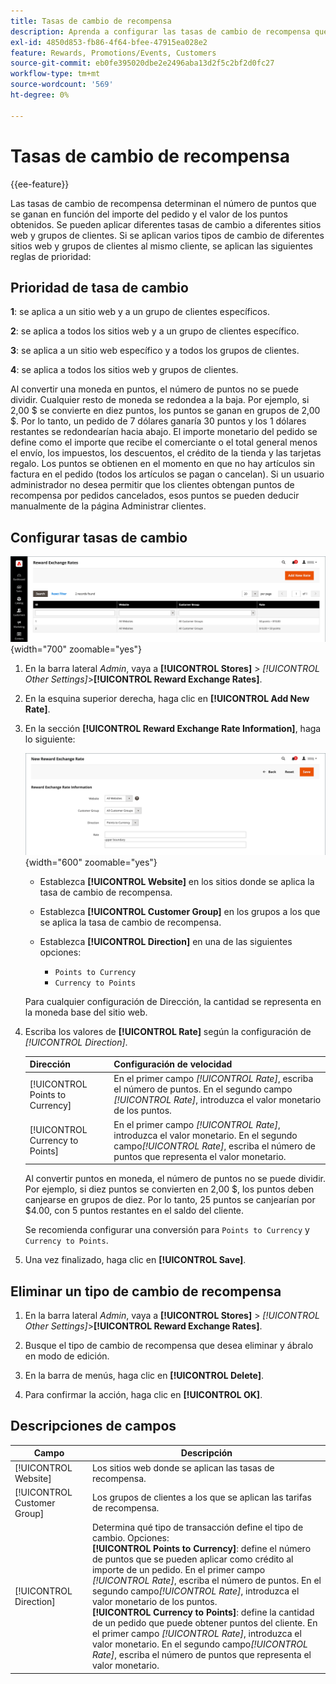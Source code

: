 ```yaml
---
title: Tasas de cambio de recompensa
description: Aprenda a configurar las tasas de cambio de recompensa que determinan la cantidad de puntos de recompensa obtenidos.
exl-id: 4850d853-fb86-4f64-bfee-47915ea028e2
feature: Rewards, Promotions/Events, Customers
source-git-commit: eb0fe395020dbe2e2496aba13d2f5c2bf2d0fc27
workflow-type: tm+mt
source-wordcount: '569'
ht-degree: 0%

---
```


# Tasas de cambio de recompensa

{{ee-feature}}

Las tasas de cambio de recompensa determinan el número de puntos que se ganan en función del importe del pedido y el valor de los puntos obtenidos. Se pueden aplicar diferentes tasas de cambio a diferentes sitios web y grupos de clientes. Si se aplican varios tipos de cambio de diferentes sitios web y grupos de clientes al mismo cliente, se aplican las siguientes reglas de prioridad:

## Prioridad de tasa de cambio

**1**: se aplica a un sitio web y a un grupo de clientes específicos.

**2**: se aplica a todos los sitios web y a un grupo de clientes específico.

**3**: se aplica a un sitio web específico y a todos los grupos de clientes.

**4**: se aplica a todos los sitios web y grupos de clientes.

Al convertir una moneda en puntos, el número de puntos no se puede dividir. Cualquier resto de moneda se redondea a la baja. Por ejemplo, si 2,00 $ se convierte en diez puntos, los puntos se ganan en grupos de 2,00 $. Por lo tanto, un pedido de 7 dólares ganaría 30 puntos y los 1 dólares restantes se redondearían hacia abajo. El importe monetario del pedido se define como el importe que recibe el comerciante o el total general menos el envío, los impuestos, los descuentos, el crédito de la tienda y las tarjetas regalo. Los puntos se obtienen en el momento en que no hay artículos sin factura en el pedido (todos los artículos se pagan o cancelan). Si un usuario administrador no desea permitir que los clientes obtengan puntos de recompensa por pedidos cancelados, esos puntos se pueden deducir manualmente de la página Administrar clientes.

## Configurar tasas de cambio

![Tasas de cambio de recompensa](./assets/reward-exchange-rates.png){width="700" zoomable="yes"}

1. En la barra lateral _Admin_, vaya a **[!UICONTROL Stores]** > _[!UICONTROL Other Settings]_>**[!UICONTROL Reward Exchange Rates]**.

1. En la esquina superior derecha, haga clic en **[!UICONTROL Add New Rate]**.

1. En la sección **[!UICONTROL Reward Exchange Rate Information]**, haga lo siguiente:

   ![Tasas de cambio de recompensa - información](./assets/reward-exchange-rate-new.png){width="600" zoomable="yes"}

   - Establezca **[!UICONTROL Website]** en los sitios donde se aplica la tasa de cambio de recompensa.

   - Establezca **[!UICONTROL Customer Group]** en los grupos a los que se aplica la tasa de cambio de recompensa.

   - Establezca **[!UICONTROL Direction]** en una de las siguientes opciones:

      - `Points to Currency`
      - `Currency to Points`

   Para cualquier configuración de Dirección, la cantidad se representa en la moneda base del sitio web.

1. Escriba los valores de **[!UICONTROL Rate]** según la configuración de _[!UICONTROL Direction]_.

   | Dirección | Configuración de velocidad |
   |---------|-------------|
   | [!UICONTROL Points to Currency] | En el primer campo _[!UICONTROL Rate]_, escriba el número de puntos. En el segundo campo&#x200B;_[!UICONTROL Rate]_, introduzca el valor monetario de los puntos. |
   | [!UICONTROL Currency to Points] | En el primer campo _[!UICONTROL Rate]_, introduzca el valor monetario. En el segundo campo&#x200B;_[!UICONTROL Rate]_, escriba el número de puntos que representa el valor monetario. |

   Al convertir puntos en moneda, el número de puntos no se puede dividir. Por ejemplo, si diez puntos se convierten en 2,00 $, los puntos deben canjearse en grupos de diez. Por lo tanto, 25 puntos se canjearían por $4.00, con 5 puntos restantes en el saldo del cliente.

   Se recomienda configurar una conversión para `Points to Currency` y `Currency to Points`.

1. Una vez finalizado, haga clic en **[!UICONTROL Save]**.

## Eliminar un tipo de cambio de recompensa

1. En la barra lateral _Admin_, vaya a **[!UICONTROL Stores]** > _[!UICONTROL Other Settings]_>**[!UICONTROL Reward Exchange Rates]**.

1. Busque el tipo de cambio de recompensa que desea eliminar y ábralo en modo de edición.

1. En la barra de menús, haga clic en **[!UICONTROL Delete]**.

1. Para confirmar la acción, haga clic en **[!UICONTROL OK]**.

## Descripciones de campos

| Campo | Descripción |
|--- |--- |
| [!UICONTROL Website] | Los sitios web donde se aplican las tasas de recompensa. |
| [!UICONTROL Customer Group] | Los grupos de clientes a los que se aplican las tarifas de recompensa. |
| [!UICONTROL Direction] | Determina qué tipo de transacción define el tipo de cambio. Opciones: <br/>**[!UICONTROL Points to Currency]**: define el número de puntos que se pueden aplicar como crédito al importe de un pedido. En el primer campo _[!UICONTROL Rate]_, escriba el número de puntos. En el segundo campo&#x200B;_[!UICONTROL Rate]_, introduzca el valor monetario de los puntos.<br/>**[!UICONTROL Currency to Points]**: define la cantidad de un pedido que puede obtener puntos del cliente. En el primer campo _[!UICONTROL Rate]_, introduzca el valor monetario. En el segundo campo&#x200B;_[!UICONTROL Rate]_, escriba el número de puntos que representa el valor monetario. |
